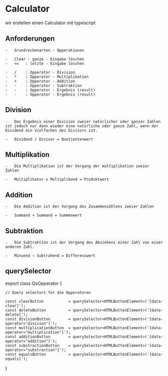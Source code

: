 # Calculator

wir erstellen einen Calculator mit typescript


## Anforderungen

    -   Grundrechenarten - Opperationen

    -   Clear : ganze - Eingabe löschen
    -   <=   : letzte - Eingabe löschen
  
    -   /    : Opperator - Division
    -   *    : Opperator - Multiplikation
    -   +    : Opperator - Addition
    -   -    : Opperator - Subtraktion
    -   -    : Opperator - Ergebnis (result)
    -   -    : Opperator - Ergebnis (result)

## Division

    -   Das Ergebnis einer Division zweier natürlicher oder ganzer Zahlen ist jedoch nur dann wieder eine natürliche oder ganze Zahl, wenn der Dividend ein Vielfaches des Divisors ist.

    -   Dividend / Divisor = Quotientenwert

## Multiplikation

    -   Die Multiplikation ist der Vorgang der multiplikation zweier Zahlen
  
    -   Multiplikator x Multiplikand = Produktwert

## Addition

    -   Die Addition ist der Vorgang des Zusammenzählens zweier Zahlen

    -   Summand + Summand = Summenwert

## Subtraktion

    -   Die Subtraktion ist der Vorgang des Abziehens einer Zahl von einer anderen Zahl.

    -   Minuend − Subtrahend = Differenzwert

## querySelector

 export class QsOpperator {

    // Query selectors für die Opperatoren
    
    const clearButton           = querySelector<HTMLButtonElement>('[data-clear]');
    const deleteButton          = querySelector<HTMLButtonElement>('[data-delete]');
    const divisionButton        = querySelector<HTMLButtonElement>('[data-operator="division"]');
    const multiplicationButton  = querySelector<HTMLButtonElement>('[data-operator="multiplication"]');
    const additionButton        = querySelector<HTMLButtonElement>('[data-operator="addition"]');
    const substractionButton    = querySelector<HTMLButtonElement>('[data-operator="substraction"]');
    const equalsButton          = querySelector<HTMLButtonElement>('[data-equals]');
    
}